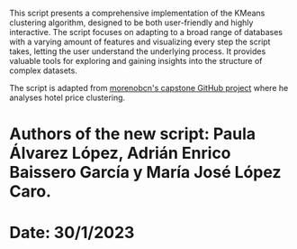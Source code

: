 This script presents a comprehensive implementation of the KMeans clustering algorithm, designed
to be both user-friendly and highly interactive. The script focuses on adapting to a broad range
of databases with a varying amount of features and visualizing every step the script takes, letting
the user understand the underlying process. It provides valuable tools for exploring and gaining
insights into the structure of complex datasets. 

The script is adapted from [morenobcn's capstone GitHub project](https://github.com/morenobcn/capstone_hotels_arcpy)
where he analyses hotel price clustering.


# Authors of the new script: Paula Álvarez López, Adrián Enrico Baissero García y María José López Caro.
# Date: 30/1/2023